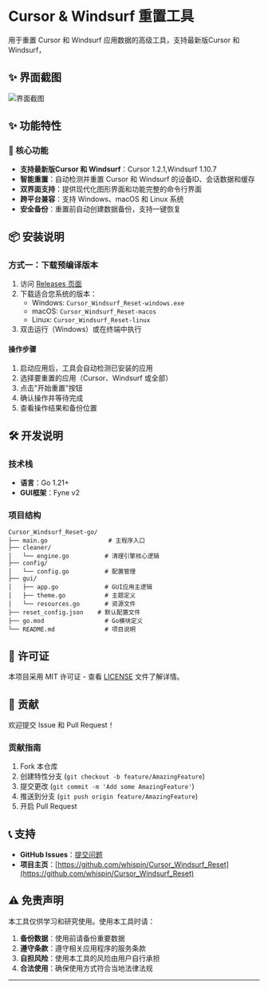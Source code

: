 # Cursor & Windsurf 重置工具

用于重置 Cursor 和 Windsurf 应用数据的高级工具，支持最新版Cursor 和 Windsurf，

## ✨ 界面截图

![界面截图](https://github.com/whispin/Cursor_Windsurf_Reset/blob/main/screenshot/homepage.jpg?raw=true)
## ✨ 功能特性

### 🎯 核心功能
- **支持最新版Cursor 和 Windsurf**：Cursor 1.2.1,Windsurf 1.10.7
- **智能重置**：自动检测并重置 Cursor 和 Windsurf 的设备ID、会话数据和缓存
- **双界面支持**：提供现代化图形界面和功能完整的命令行界面
- **跨平台兼容**：支持 Windows、macOS 和 Linux 系统
- **安全备份**：重置前自动创建数据备份，支持一键恢复

## 📦 安装说明
### 方式一：下载预编译版本
1. 访问 [Releases 页面](https://github.com/whispin/Cursor_Windsurf_Reset/releases)
2. 下载适合您系统的版本：
   - Windows: `Cursor_Windsurf_Reset-windows.exe`
   - macOS: `Cursor_Windsurf_Reset-macos`
   - Linux: `Cursor_Windsurf_Reset-linux`
3. 双击运行（Windows）或在终端中执行
#### 操作步骤
1. 启动应用后，工具会自动检测已安装的应用
2. 选择要重置的应用（Cursor、Windsurf 或全部）
3. 点击"开始重置"按钮
4. 确认操作并等待完成
5. 查看操作结果和备份位置

## 🛠️ 开发说明

### 技术栈
- **语言**：Go 1.21+
- **GUI框架**：Fyne v2
### 项目结构
```
Cursor_Windsurf_Reset-go/
├── main.go                 # 主程序入口
├── cleaner/
│   └── engine.go          # 清理引擎核心逻辑
├── config/
│   └── config.go          # 配置管理
├── gui/
│   ├── app.go             # GUI应用主逻辑
│   ├── theme.go           # 主题定义
│   └── resources.go       # 资源文件
├── reset_config.json    # 默认配置文件
├── go.mod                 # Go模块定义
└── README.md              # 项目说明
```

## 📄 许可证

本项目采用 MIT 许可证 - 查看 [LICENSE](LICENSE) 文件了解详情。

## 🤝 贡献

欢迎提交 Issue 和 Pull Request！

### 贡献指南
1. Fork 本仓库
2. 创建特性分支 (`git checkout -b feature/AmazingFeature`)
3. 提交更改 (`git commit -m 'Add some AmazingFeature'`)
4. 推送到分支 (`git push origin feature/AmazingFeature`)
5. 开启 Pull Request

## 📞 支持

- **GitHub Issues**：[提交问题](https://github.com/whispin/Cursor_Windsurf_Reset/issues)
- **项目主页**：[https://github.com/whispin/Cursor_Windsurf_Reset](https://github.com/whispin/Cursor_Windsurf_Reset)

## ⚠️ 免责声明

本工具仅供学习和研究使用。使用本工具时请：

1. **备份数据**：使用前请备份重要数据
2. **遵守条款**：遵守相关应用程序的服务条款
3. **自担风险**：使用本工具的风险由用户自行承担
4. **合法使用**：确保使用方式符合当地法律法规

---
